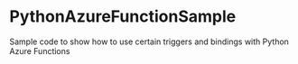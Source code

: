 # PythonAzureFunctionSample
Sample code to show how to use certain triggers and bindings with Python Azure Functions
